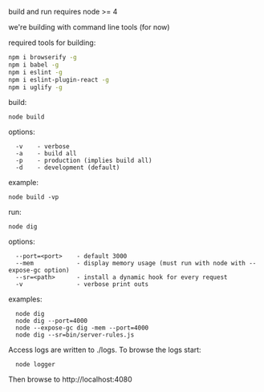 

build and run requires node >= 4

we're building with command line tools (for now)

required tools for building:

```bash
npm i browserify -g
npm i babel -g 
npm i eslint -g 
npm i eslint-plugin-react -g
npm i uglify -g
```

build:

```
node build
```

options:
```
  -v    - verbose
  -a    - build all
  -p    - production (implies build all)
  -d    - development (default)
```

example:

```
node build -vp
```

run:

```
node dig
```

options:

```
  --port=<port>    - default 3000
  --mem            - display memory usage (must run with node with --expose-gc option)
  --sr=<path>      - install a dynamic hook for every request
  -v               - verbose print outs
```

examples:

```
  node dig
  node dig --port=4000
  node --expose-gc dig -mem --port=4000
  node dig --sr=bin/server-rules.js
```

Access logs are written to ./logs. To browse the logs start:

```
  node logger
```

Then browse to http://localhost:4080 



